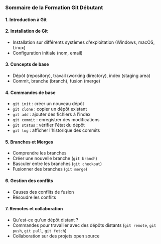 ### Sommaire de la Formation Git Débutant

#### 1. Introduction à Git

#### 2. Installation de Git
   - Installation sur différents systèmes d'exploitation (Windows, macOS, Linux)
   - Configuration initiale (nom, email)

#### 3. Concepts de base
   - Dépôt (repository), travail (working directory), index (staging area)
   - Commit, branche (branch), fusion (merge)

#### 4. Commandes de base
   - `git init` : créer un nouveau dépôt
   - `git clone` : copier un dépôt existant
   - `git add` : ajouter des fichiers à l'index
   - `git commit` : enregistrer des modifications
   - `git status` : vérifier l'état du dépôt
   - `git log` : afficher l'historique des commits

#### 5. Branches et Merges
   - Comprendre les branches
   - Créer une nouvelle branche (`git branch`)
   - Basculer entre les branches (`git checkout`)
   - Fusionner des branches (`git merge`)

#### 6. Gestion des conflits
   - Causes des conflits de fusion
   - Résoudre les conflits

#### 7. Remotes et collaboration
   - Qu'est-ce qu'un dépôt distant ?
   - Commandes pour travailler avec des dépôts distants (`git remote`, `git push`, `git pull`, `git fetch`)
   - Collaboration sur des projets open source